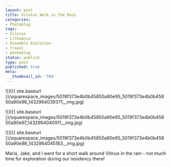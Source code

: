 ```yaml
---
layout: post
title: Vilnius Walk in the Rain
categories:
- Photoblog
tags:
- Vilnius
- Lithuania
- Ensemble Evolution
- travel
- photoblog
status: publish
type: post
published: true
meta:
  _thumbnail_id: '764'
---
```


![]({{ site.baseurl }}/squarespace_images/5019f373e4b0b45850a90e95_5019f373e4b0b45850a90e96_1432964039371__img.jpg)
  

  
   
![]({{ site.baseurl }}/squarespace_images/5019f373e4b0b45850a90e95_5019f373e4b0b45850a90e97_1432964040911__img.jpg)
  

  
   
![]({{ site.baseurl }}/squarespace_images/5019f373e4b0b45850a90e95_5019f373e4b0b45850a90e98_1432964045183__img.jpg)

Maria, Jake, and I went for a short walk around Vilnius in the rain - not much time for exploration during our residency there!
